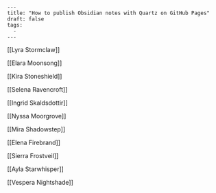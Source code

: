 ```
---
title: "How to publish Obsidian notes with Quartz on GitHub Pages"
draft: false
tags:
  - 
---
```
[[Lyra Stormclaw]]

[[Elara Moonsong]]

[[Kira Stoneshield]]

[[Selena Ravencroft]]

[[Ingrid Skaldsdottir]]

[[Nyssa Moorgrove]]

[[Mira Shadowstep]]

[[Elena Firebrand]]

[[Sierra Frostveil]]

[[Ayla Starwhisper]]

[[Vespera Nightshade]]